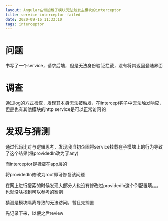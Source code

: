 ```yaml
---
layout: Angular在懒加载子模块无法触发主模块的interceptor
title: service-interceptor-failed
date: 2020-09-16 11:33:10
tags: interceptor
---
```


# 问题

书写了一个service，请求后端，但是无法身份验证拦截，没有将其返回登陆界面

# 调查

通过log的方式检查，发现其本身无法被触发，在intercept钩子中无法触发响应，但是也有其他模块的http service是可以正常访问的

# 发现与猜测

通过代码比对与逻辑思考，发现我当初企图将service挂载在子模块上的行为导致了这个结果(将providedIn改为了any)

而interceptor是挂载在app层的

将providedIn修改为root即可修复该问题

在网上进行搜索的时候发现大部分人也没有修改过providedIn这个DI配置项。。。也就没啥找到可以参考的案例

猜测是模块隔离导致的无法访问，暂且先搁置

先记录下来，以便之后review
